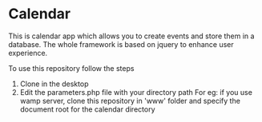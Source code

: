 # Calendar

This is calendar app which allows you to create events and store them in a database. The whole framework is based on jquery to enhance user experience.

To use this repository follow the steps
1. Clone in the desktop 
2. Edit the parameters.php file with your directory path
	For eg: if you use wamp server, clone this repository in 'www' folder
		and specify the document root for the calendar directory
